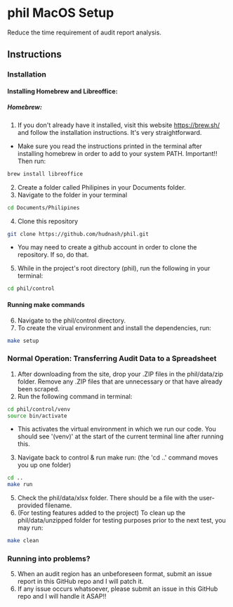 # phil MacOS Setup
Reduce the time requirement of audit report analysis.
## Instructions
### Installation
#### Installing Homebrew and Libreoffice:

##### Homebrew:
1. If you don't already have it installed, visit this website https://brew.sh/ and follow the installation instructions. It's very straightforward. 
- Make sure you read the instructions printed in the terminal after installing homebrew in order to add to your system PATH. Important!! Then run:
```bash
brew install libreoffice
```
2. Create a folder called Philipines in your Documents folder.  
3. Navigate to the folder in your terminal 
```bash
cd Documents/Philipines
```
4. Clone this repository
```bash
git clone https://github.com/hudnash/phil.git
```
- You may need to create a github account in order to clone the repository. If so, do that. 
5. While in the project's root directory (phil), run the following in your terminal:
```bash
cd phil/control
```
#### Running make commands
6. Navigate to the phil/control directory.
7. To create the virual environment and install the dependencies, run:
```bash
make setup
```
### Normal Operation: Transferring Audit Data to a Spreadsheet
1. After downloading from the site, drop your .ZIP files in the phil/data/zip folder. Remove any .ZIP files that are unnecessary or that have already been scraped.
2. Run the following command in terminal:
```bash
cd phil/control/venv
source bin/activate
```
- This activates the virtual environment in which we run our code. You should see '(venv)' at the start of the current terminal line after running this.
3. Navigate back to control & run make run: (the 'cd ..' command moves you up one folder)
```bash
cd ..
make run
```
5. Check the phil/data/xlsx folder. There should be a file with the user-provided filename.
6. (For testing features added to the project) To clean up the phil/data/unzipped folder for testing purposes prior to the next test, you may run:
```bash
make clean
```
### Running into problems?
5. When an audit region has an unbeforeseen format, submit an issue report in this GitHub repo and I will patch it.
6. If any issue occurs whatsoever, please submit an issue in this GitHub repo and I will handle it ASAP!!
